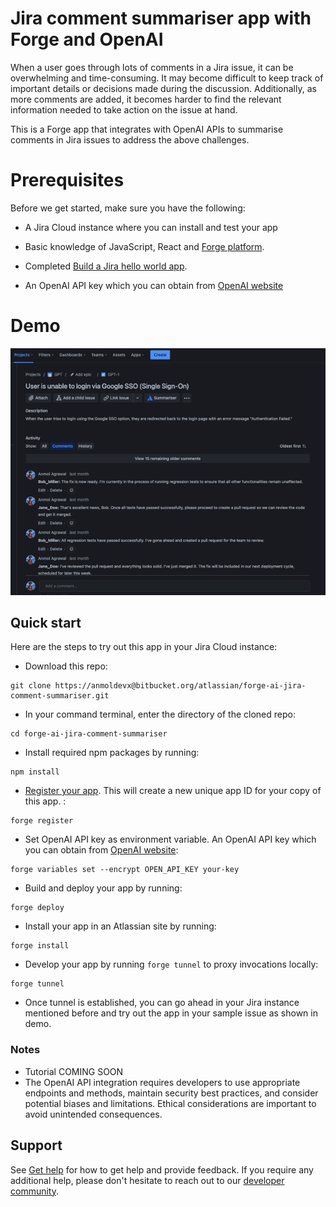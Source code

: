 # Jira comment summariser app with Forge and OpenAI

When a user goes through lots of comments in a Jira issue, it can be overwhelming and time-consuming. It may become difficult to keep track of important details or decisions made during the discussion. Additionally, as more comments are added, it becomes harder to find the relevant information needed to take action on the issue at hand. 

This is a Forge app that integrates with OpenAI APIs to summarise comments in Jira issues to address the above challenges.

# Prerequisites
Before we get started, make sure you have the following:

- A Jira Cloud instance where you can install and test your app

- Basic knowledge of JavaScript, React and [Forge platform](https://developer.atlassian.com/platform/forge/getting-started/).

- Completed [Build a Jira hello world app](https://developer.atlassian.com/platform/forge/build-a-hello-world-app-in-jira/).

- An OpenAI API key which you can obtain from [OpenAI website](https://platform.openai.com/docs/api-reference/introduction)

# Demo

![Demo of Jira comment summariser app](./summariser-demo.gif)


## Quick start

Here are the steps to try out this app in your Jira Cloud instance:

- Download this repo:

```
git clone https://anmoldevx@bitbucket.org/atlassian/forge-ai-jira-comment-summariser.git
```

- In your command terminal, enter the directory of the cloned repo:
```
cd forge-ai-jira-comment-summariser
```

- Install required npm packages by running:
```
npm install
```

- [Register your app](https://developer.atlassian.com/platform/forge/cli-reference/register/#description). This will create a new unique app ID for your copy of this app. :
```
forge register
```

- Set OpenAI API key as environment variable. An OpenAI API key which you can obtain from [OpenAI website](https://platform.openai.com/docs/api-reference/introduction):
```
forge variables set --encrypt OPEN_API_KEY your-key
```

- Build and deploy your app by running:
```
forge deploy
```

- Install your app in an Atlassian site by running:
```
forge install
```

- Develop your app by running `forge tunnel` to proxy invocations locally:
```
forge tunnel
```

- Once tunnel is established, you can go ahead in your Jira instance mentioned before and try out the app in your sample issue as shown in demo.

### Notes

- Tutorial COMING SOON
- The OpenAI API integration requires developers to use appropriate endpoints and methods, maintain security best practices, and consider potential biases and limitations. Ethical considerations are important to avoid unintended consequences.

## Support

See [Get help](https://developer.atlassian.com/platform/forge/get-help/) for how to get help and provide feedback.
If you require any additional help, please don't hesitate to reach out to our [developer community](https://community.developer.atlassian.com/).
